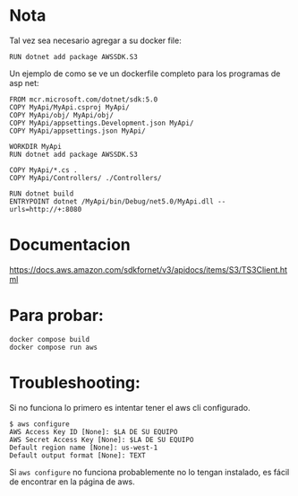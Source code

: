 # Nota
Tal vez sea necesario agregar a su docker file:
```
RUN dotnet add package AWSSDK.S3
```

Un ejemplo de como se ve un dockerfile completo para los programas de asp net:
```
FROM mcr.microsoft.com/dotnet/sdk:5.0
COPY MyApi/MyApi.csproj MyApi/
COPY MyApi/obj/ MyApi/obj/
COPY MyApi/appsettings.Development.json MyApi/
COPY MyApi/appsettings.json MyApi/

WORKDIR MyApi
RUN dotnet add package AWSSDK.S3

COPY MyApi/*.cs .
COPY MyApi/Controllers/ ./Controllers/

RUN dotnet build
ENTRYPOINT dotnet /MyApi/bin/Debug/net5.0/MyApi.dll --urls=http://+:8080
```

# Documentacion
https://docs.aws.amazon.com/sdkfornet/v3/apidocs/items/S3/TS3Client.html

# Para probar:
```
docker compose build
docker compose run aws
```

# Troubleshooting:
Si no funciona lo primero es intentar tener el aws cli configurado.

```
$ aws configure
AWS Access Key ID [None]: $LA DE SU EQUIPO
AWS Secret Access Key [None]: $LA DE SU EQUIPO
Default region name [None]: us-west-1
Default output format [None]: TEXT
```

Si `aws configure` no funciona probablemente no lo tengan instalado, es fácil de
encontrar en la página de aws.
